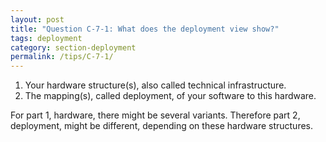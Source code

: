 ```yaml
---
layout: post
title: "Question C-7-1: What does the deployment view show?"
tags: deployment
category: section-deployment
permalink: /tips/C-7-1/
---
```



1. Your hardware structure(s), also called technical infrastructure.
2. The mapping(s), called deployment, of your software to this hardware.

For part 1, hardware, there might be several variants.
Therefore part 2, deployment, might be different, depending on these hardware structures.
